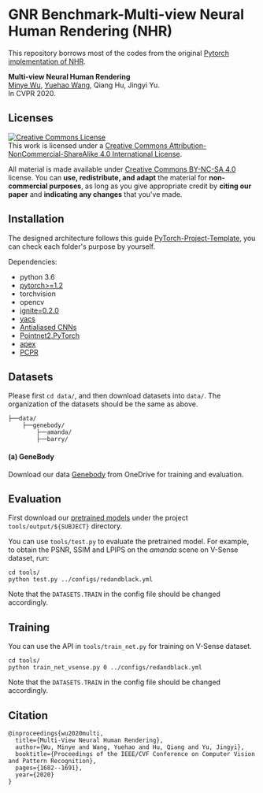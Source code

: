 # GNR Benchmark-Multi-view Neural Human Rendering (NHR)

This repository borrows most of the codes from the original [Pytorch implementation of NHR](https://github.com/wuminye/NHR).

**Multi-view Neural Human Rendering** </br>
[Minye Wu](https://github.com/wuminye), [Yuehao Wang](https://github.com/yuehaowang), Qiang Hu, Jingyi Yu.</br>
In CVPR 2020.</br>



## Licenses

<a rel="license" href="http://creativecommons.org/licenses/by-nc-sa/4.0/"><img alt="Creative Commons License" style="border-width:0" src="https://i.creativecommons.org/l/by-nc-sa/4.0/80x15.png" /></a><br />This work is licensed under a <a rel="license" href="http://creativecommons.org/licenses/by-nc-sa/4.0/">Creative Commons Attribution-NonCommercial-ShareAlike 4.0 International License</a>.

All material is made available under [Creative Commons BY-NC-SA 4.0](https://creativecommons.org/licenses/by-nc-sa/4.0/legalcode) license. You can **use, redistribute, and adapt** the material for **non-commercial purposes**, as long as you give appropriate credit by **citing our paper** and **indicating any changes** that you've made.







## Installation
The designed architecture follows this guide [PyTorch-Project-Template](https://github.com/L1aoXingyu/PyTorch-Project-Template), you can check each folder's purpose by yourself.

Dependencies:
- python 3.6
- [pytorch>=1.2](https://pytorch.org/)
- torchvision
- opencv
- [ignite=0.2.0](https://github.com/pytorch/ignite)
- [yacs](https://github.com/rbgirshick/yacs)
- [Antialiased CNNs](https://github.com/adobe/antialiased-cnns)
- [Pointnet2.PyTorch](https://github.com/sshaoshuai/Pointnet2.PyTorch)
- [apex](https://github.com/NVIDIA/apex)
- [PCPR](https://github.com/wuminye/PCPR)


## Datasets
Please first `cd data/`, and then download datasets into `data/`. The organization of the datasets should be the same as above.
```
├──data/
    ├──genebody/
        ├──amanda/
        ├──barry/
```

#### (a) **GeneBody**
Download our data [Genebody](https://generalizable-neural-performer.github.io/genebody.html) from OneDrive for training and evaluation.

## Evaluation
First download our [pretrained models](https://hkustconnect-my.sharepoint.com/personal/wchengad_connect_ust_hk/_layouts/15/onedrive.aspx?ga=1) under the project `tools/output/${SUBJECT}` directory.

You can use `tools/test.py` to evaluate the pretrained model. For example, to obtain the PSNR, SSIM and LPIPS on the *amanda* scene on V-Sense dataset, run:
```
cd tools/
python test.py ../configs/redandblack.yml
``` 
Note that the `DATASETS.TRAIN` in the config file should be changed accordingly.


## Training
You can use the API in `tools/train_net.py` for training on V-Sense dataset.
```
cd tools/
python train_net_vsense.py 0 ../configs/redandblack.yml
```
Note that the `DATASETS.TRAIN` in the config file should be changed accordingly.

## Citation
```
@inproceedings{wu2020multi,
  title={Multi-View Neural Human Rendering},
  author={Wu, Minye and Wang, Yuehao and Hu, Qiang and Yu, Jingyi},
  booktitle={Proceedings of the IEEE/CVF Conference on Computer Vision and Pattern Recognition},
  pages={1682--1691},
  year={2020}
}
```
